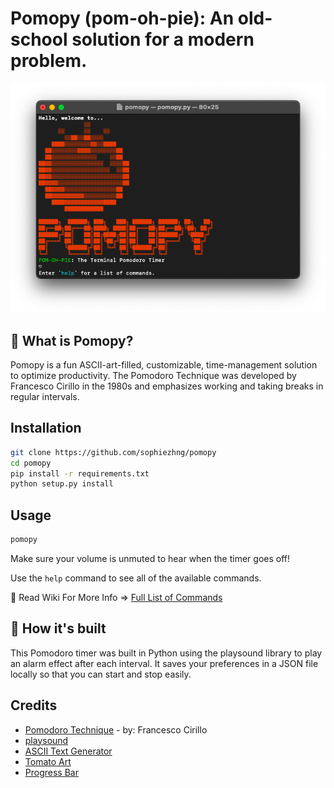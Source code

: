 # Pomopy (pom-oh-pie): An old-school solution for a modern problem.

![Picture of terminal with pomopy](images/pomopy.png)

## 🍅 What is Pomopy?
Pomopy is a fun ASCII-art-filled, customizable, time-management solution to optimize productivity. The Pomodoro Technique was developed by Francesco Cirillo in the 1980s and emphasizes working and taking breaks in regular intervals. 

## Installation
```bash
git clone https://github.com/sophiezhng/pomopy
cd pomopy
pip install -r requirements.txt
python setup.py install
```

## Usage
```bash
pomopy
```

Make sure your volume is unmuted to hear when the timer goes off!

Use the `help` command to see all of the available commands.

🍝 Read Wiki For More Info => [Full List of Commands](https://github.com/sophiezhng/pomopy/wiki/Commands)

## 🌱 How it's built
This Pomodoro timer was built in Python using the playsound library to play an alarm effect after each interval. It saves your preferences in a JSON file locally so that you can start and stop easily. 

## Credits
- [Pomodoro Technique](https://en.wikipedia.org/wiki/Pomodoro_Technique) - by: Francesco Cirillo
- [playsound](https://github.com/TaylorSMarks/playsound)
- [ASCII Text Generator](https://manytools.org/hacker-tools/ascii-banner/)
- [Tomato Art](https://textart.sh/topic/tomato)
- [Progress Bar](https://stackoverflow.com/questions/3173320/text-progress-bar-in-the-console)
